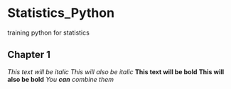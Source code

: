 # Statistics_Python
training python for statistics


## Chapter 1
*This text will be italic*
_This will also be italic_
**This text will be bold**
__This will also be bold__
*You **can** combine them*
